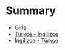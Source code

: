 # Summary

* [Giriş](README.md)
* [Türkçe - İngilizce](turkce-ingilizce.md)
* [İngilizce - Türkçe](ingilizce-turkce.md)

